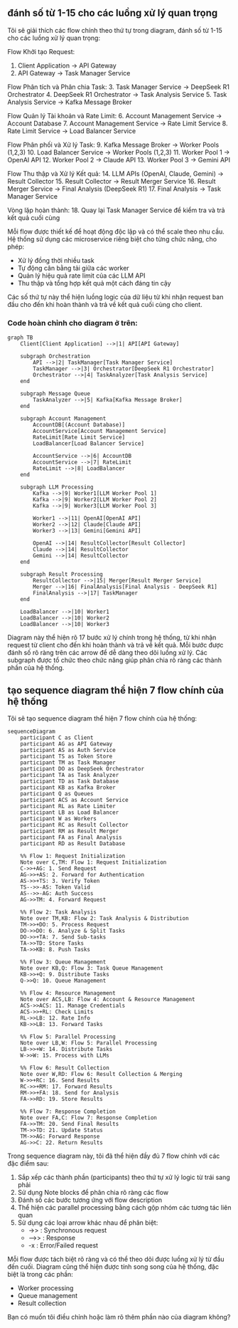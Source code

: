 ## đánh số từ 1-15 cho các luồng xử lý quan trọng
Tôi sẽ giải thích các flow chính theo thứ tự trong diagram, đánh số từ 1-15 cho các luồng xử lý quan trọng:

Flow Khởi tạo Request:
1. Client Application → API Gateway
2. API Gateway → Task Manager Service

Flow Phân tích và Phân chia Task:
3. Task Manager Service → DeepSeek R1 Orchestrator 
4. DeepSeek R1 Orchestrator → Task Analysis Service
5. Task Analysis Service → Kafka Message Broker

Flow Quản lý Tài khoản và Rate Limit:
6. Account Management Service → Account Database
7. Account Management Service → Rate Limit Service
8. Rate Limit Service → Load Balancer Service

Flow Phân phối và Xử lý Task:
9. Kafka Message Broker → Worker Pools (1,2,3)
10. Load Balancer Service → Worker Pools (1,2,3)
11. Worker Pool 1 → OpenAI API
12. Worker Pool 2 → Claude API
13. Worker Pool 3 → Gemini API

Flow Thu thập và Xử lý Kết quả:
14. LLM APIs (OpenAI, Claude, Gemini) → Result Collector
15. Result Collector → Result Merger Service
16. Result Merger Service → Final Analysis (DeepSeek R1)
17. Final Analysis → Task Manager Service

Vòng lặp hoàn thành:
18. Quay lại Task Manager Service để kiểm tra và trả kết quả cuối cùng

Mỗi flow được thiết kế để hoạt động độc lập và có thể scale theo nhu cầu. Hệ thống sử dụng các microservice riêng biệt cho từng chức năng, cho phép:
- Xử lý đồng thời nhiều task
- Tự động cân bằng tải giữa các worker
- Quản lý hiệu quả rate limit của các LLM API
- Thu thập và tổng hợp kết quả một cách đáng tin cậy

Các số thứ tự này thể hiện luồng logic của dữ liệu từ khi nhận request ban đầu cho đến khi hoàn thành và trả về kết quả cuối cùng cho client.


### Code hoàn chỉnh cho diagram ở trên:
```mermaid
graph TB
    Client[Client Application] -->|1| API[API Gateway]
    
    subgraph Orchestration
        API -->|2| TaskManager[Task Manager Service]
        TaskManager -->|3| Orchestrator[DeepSeek R1 Orchestrator]
        Orchestrator -->|4| TaskAnalyzer[Task Analysis Service]
    end
    
    subgraph Message Queue
        TaskAnalyzer -->|5| Kafka[Kafka Message Broker]
    end
    
    subgraph Account Management
        AccountDB[(Account Database)]
        AccountService[Account Management Service]
        RateLimit[Rate Limit Service]
        LoadBalancer[Load Balancer Service]
        
        AccountService -->|6| AccountDB
        AccountService -->|7| RateLimit
        RateLimit -->|8| LoadBalancer
    end
    
    subgraph LLM Processing
        Kafka -->|9| Worker1[LLM Worker Pool 1]
        Kafka -->|9| Worker2[LLM Worker Pool 2]
        Kafka -->|9| Worker3[LLM Worker Pool 3]
        
        Worker1 -->|11| OpenAI[OpenAI API]
        Worker2 -->|12| Claude[Claude API]
        Worker3 -->|13| Gemini[Gemini API]
        
        OpenAI -->|14| ResultCollector[Result Collector]
        Claude -->|14| ResultCollector
        Gemini -->|14| ResultCollector
    end
    
    subgraph Result Processing
        ResultCollector -->|15| Merger[Result Merger Service]
        Merger -->|16| FinalAnalysis[Final Analysis - DeepSeek R1]
        FinalAnalysis -->|17| TaskManager
    end
    
    LoadBalancer -->|10| Worker1
    LoadBalancer -->|10| Worker2
    LoadBalancer -->|10| Worker3
 ```   
Diagram này thể hiện rõ 17 bước xử lý chính trong hệ thống, từ khi nhận request từ client cho đến khi hoàn thành và trả về kết quả. Mỗi bước được đánh số rõ ràng trên các arrow để dễ dàng theo dõi luồng xử lý. Các subgraph được tổ chức theo chức năng giúp phân chia rõ ràng các thành phần của hệ thống.


## tạo sequence diagram thể hiện 7 flow chính của hệ thống
Tôi sẽ tạo sequence diagram thể hiện 7 flow chính của hệ thống:
```mermaid
sequenceDiagram
    participant C as Client
    participant AG as API Gateway
    participant AS as Auth Service
    participant TS as Token Store
    participant TM as Task Manager
    participant DO as DeepSeek Orchestrator
    participant TA as Task Analyzer
    participant TD as Task Database
    participant KB as Kafka Broker
    participant Q as Queues
    participant ACS as Account Service
    participant RL as Rate Limiter
    participant LB as Load Balancer
    participant W as Workers
    participant RC as Result Collector
    participant RM as Result Merger
    participant FA as Final Analysis
    participant RD as Result Database

    %% Flow 1: Request Initialization
    Note over C,TM: Flow 1: Request Initialization
    C->>+AG: 1. Send Request
    AG->>+AS: 2. Forward for Authentication
    AS->>+TS: 3. Verify Token
    TS-->>-AS: Token Valid
    AS-->>-AG: Auth Success
    AG->>TM: 4. Forward Request

    %% Flow 2: Task Analysis
    Note over TM,KB: Flow 2: Task Analysis & Distribution
    TM->>+DO: 5. Process Request
    DO->>DO: 6. Analyze & Split Tasks
    DO->>+TA: 7. Send Sub-tasks
    TA->>TD: Store Tasks
    TA->>KB: 8. Push Tasks

    %% Flow 3: Queue Management
    Note over KB,Q: Flow 3: Task Queue Management
    KB->>+Q: 9. Distribute Tasks
    Q->>Q: 10. Queue Management

    %% Flow 4: Resource Management
    Note over ACS,LB: Flow 4: Account & Resource Management
    ACS->>ACS: 11. Manage Credentials
    ACS->>+RL: Check Limits
    RL->>LB: 12. Rate Info
    KB->>LB: 13. Forward Tasks

    %% Flow 5: Parallel Processing
    Note over LB,W: Flow 5: Parallel Processing
    LB->>+W: 14. Distribute Tasks
    W->>W: 15. Process with LLMs

    %% Flow 6: Result Collection
    Note over W,RD: Flow 6: Result Collection & Merging
    W->>+RC: 16. Send Results
    RC->>+RM: 17. Forward Results
    RM->>+FA: 18. Send for Analysis
    FA->>RD: 19. Store Results

    %% Flow 7: Response Completion
    Note over FA,C: Flow 7: Response Completion
    FA->>TM: 20. Send Final Results
    TM->>TD: 21. Update Status
    TM->>AG: Forward Response
    AG->>C: 22. Return Results
```


Trong sequence diagram này, tôi đã thể hiện đầy đủ 7 flow chính với các đặc điểm sau:

1. Sắp xếp các thành phần (participants) theo thứ tự xử lý logic từ trái sang phải
2. Sử dụng Note blocks để phân chia rõ ràng các flow
3. Đánh số các bước tương ứng với flow description
4. Thể hiện các parallel processing bằng cách gộp nhóm các tương tác liên quan
5. Sử dụng các loại arrow khác nhau để phân biệt:
   - ->> : Synchronous request
   - -->> : Response
   - -x : Error/Failed request
   
Mỗi flow được tách biệt rõ ràng và có thể theo dõi được luồng xử lý từ đầu đến cuối. Diagram cũng thể hiện được tính song song của hệ thống, đặc biệt là trong các phần:
- Worker processing
- Queue management
- Result collection

Bạn có muốn tôi điều chỉnh hoặc làm rõ thêm phần nào của diagram không?